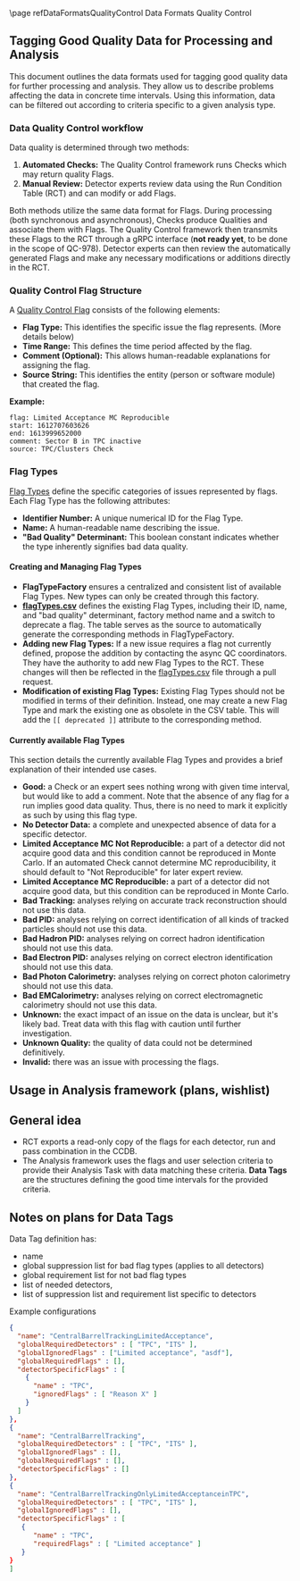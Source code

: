 \page refDataFormatsQualityControl Data Formats Quality Control

## Tagging Good Quality Data for Processing and Analysis

This document outlines the data formats used for tagging good quality data for further processing and analysis.
They allow us to describe problems affecting the data in concrete time intervals.
Using this information, data can be filtered out according to criteria specific to a given analysis type.

### Data Quality Control workflow

Data quality is determined through two methods:

1. **Automated Checks:** The Quality Control framework runs Checks which may return quality Flags.
2. **Manual Review:** Detector experts review data using the Run Condition Table (RCT) and can modify or add Flags.

Both methods utilize the same data format for Flags.
During processing (both synchronous and asynchronous), Checks produce Qualities and associate them with Flags.
The Quality Control framework then transmits these Flags to the RCT through a gRPC interface (**not ready yet**, to be done in the scope of QC-978).
Detector experts can then review the automatically generated Flags and make any necessary modifications or additions directly in the RCT.

### Quality Control Flag Structure

A [Quality Control Flag](include/DataFormatsQualityControl/QualityControlFlag.h) consists of the following elements:

* **Flag Type:** This identifies the specific issue the flag represents. (More details below)
* **Time Range:** This defines the time period affected by the flag.
* **Comment (Optional):** This allows human-readable explanations for assigning the flag.
* **Source String:** This identifies the entity (person or software module) that created the flag.

**Example:**

```
flag: Limited Acceptance MC Reproducible
start: 1612707603626
end: 1613999652000
comment: Sector B in TPC inactive
source: TPC/Clusters Check
```

### Flag Types

[Flag Types](include/DataFormatsQualityControl/FlagType.h) define the specific categories of issues represented by flags.
Each Flag Type has the following attributes:

* **Identifier Number:** A unique numerical ID for the Flag Type.
* **Name:** A human-readable name describing the issue.
* **"Bad Quality" Determinant:** This boolean constant indicates whether the type inherently signifies bad data quality.

#### Creating and Managing Flag Types

* **FlagTypeFactory** ensures a centralized and consistent list of available Flag Types.
  New types can only be created through this factory.
* **[flagTypes.csv](etc/flagTypes.csv)** defines the existing Flag Types, including their ID, name, and "bad quality" determinant, factory method name and a switch to deprecate a flag.
  The table serves as the source to automatically generate the corresponding methods in FlagTypeFactory.
* **Adding new Flag Types:** If a new issue requires a flag not currently defined, propose the addition by contacting the async QC coordinators.
  They have the authority to add new Flag Types to the RCT.
  These changes will then be reflected in the [flagTypes.csv](etc/flagTypes.csv) file through a pull request.
* **Modification of existing Flag Types:** Existing Flag Types should not be modified in terms of their definition.
  Instead, one may create a new Flag Type and mark the existing one as obsolete in the CSV table.
  This will add the `[[ deprecated ]]` attribute to the corresponding method.

#### Currently available Flag Types

This section details the currently available Flag Types and provides a brief explanation of their intended use cases.

* **Good:** a Check or an expert sees nothing wrong with given time interval, but would like to add a comment.
  Note that the absence of any flag for a run implies good data quality.
  Thus, there is no need to mark it explicitly as such by using this flag type.
* **No Detector Data:** a complete and unexpected absence of data for a specific detector.
* **Limited Acceptance MC Not Reproducible:** a part of a detector did not acquire good data and this condition cannot be reproduced in Monte Carlo.
  If an automated Check cannot determine MC reproducibility, it should default to "Not Reproducible" for later expert review.
* **Limited Acceptance MC Reproducible:** a part of a detector did not acquire good data, but this condition can be reproduced in Monte Carlo.
* **Bad Tracking:** analyses relying on accurate track reconstruction should not use this data.
* **Bad PID:** analyses relying on correct identification of all kinds of tracked particles should not use this data.
* **Bad Hadron PID:** analyses relying on correct hadron identification should not use this data.
* **Bad Electron PID:** analyses relying on correct electron identification should not use this data.
* **Bad Photon Calorimetry:** analyses relying on correct photon calorimetry should not use this data.
* **Bad EMCalorimetry:** analyses relying on correct electromagnetic calorimetry should not use this data.
* **Unknown:** the exact impact of an issue on the data is unclear, but it's likely bad.
  Treat data with this flag with caution until further investigation.
* **Unknown Quality:** the quality of data could not be determined definitively.
* **Invalid:** there was an issue with processing the flags.

## Usage in Analysis framework (plans, wishlist)

## General idea
* RCT exports a read-only copy of the flags for each detector, run and pass combination in the CCDB.
* The Analysis framework uses the flags and user selection criteria to provide their Analysis Task with data matching these criteria.
  **Data Tags** are the structures defining the good time intervals for the provided criteria.

## Notes on plans for Data Tags

Data Tag definition has:
* name
* global suppression list for bad flag types (applies to all detectors)
* global requirement list for not bad flag types
* list of needed detectors,
* list of suppression list and requirement list specific to detectors

Example configurations
```json
{
  "name": "CentralBarrelTrackingLimitedAcceptance",
  "globalRequiredDetectors" : [ "TPC", "ITS" ],
  "globalIgnoredFlags" : ["Limited acceptance", "asdf"],
  "globalRequiredFlags" : [],
  "detectorSpecificFlags" : [
    {
      "name" : "TPC",
      "ignoredFlags" : [ "Reason X" ]
    }
  ]
},
{
  "name": "CentralBarrelTracking",
  "globalRequiredDetectors" : [ "TPC", "ITS" ],
  "globalIgnoredFlags" : [],
  "globalRequiredFlags" : [],
  "detectorSpecificFlags" : []
},
{
  "name": "CentralBarrelTrackingOnlyLimitedAcceptanceinTPC",
  "globalRequiredDetectors" : [ "TPC", "ITS" ],
  "globalIgnoredFlags" : [],
  "detectorSpecificFlags" : [
   {
      "name" : "TPC",
      "requiredFlags" : [ "Limited acceptance" ]
   }
}
]
```
